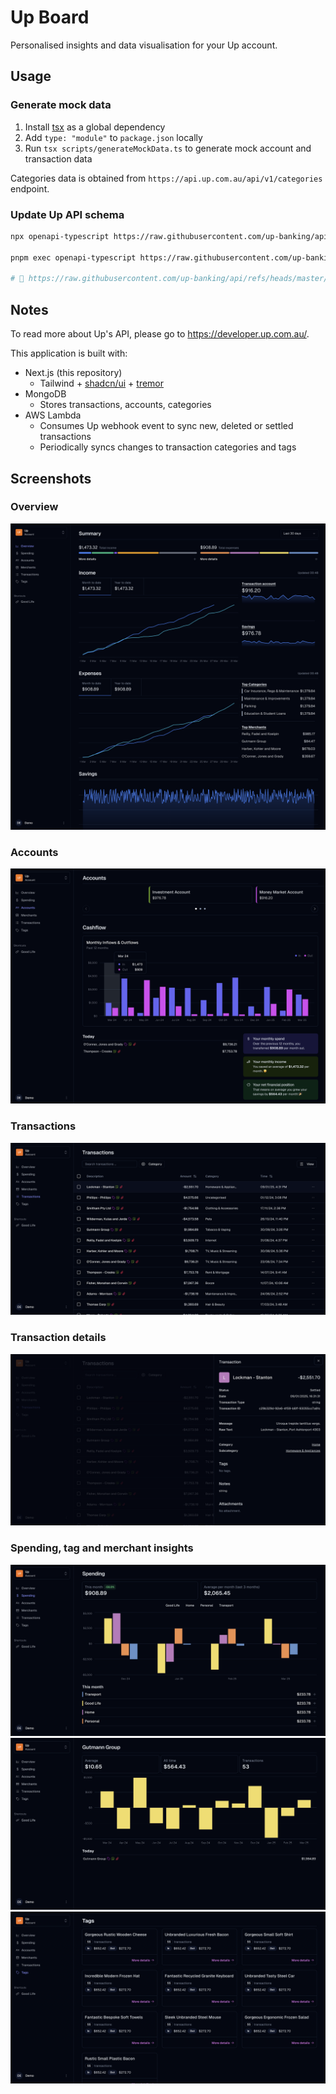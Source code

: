 <h1>Up Board</h1>

Personalised insights and data visualisation for your Up account.

## Usage

### Generate mock data

1. Install [tsx](https://www.npmjs.com/package/tsx) as a global dependency
2. Add `type: "module"` to `package.json` locally
3. Run `tsx scripts/generateMockData.ts` to generate mock account and transaction data

Categories data is obtained from `https://api.up.com.au/api/v1/categories` endpoint.

### Update Up API schema

```zsh
npx openapi-typescript https://raw.githubusercontent.com/up-banking/api/refs/heads/master/v1/openapi.json -o types/up-api.d.ts

pnpm exec openapi-typescript https://raw.githubusercontent.com/up-banking/api/refs/heads/master/v1/openapi.json -o types/up-api.d.ts

# 🚀 https://raw.githubusercontent.com/up-banking/api/refs/heads/master/v1/openapi.json -> types/up-api.d.ts
```

## Notes

To read more about Up's API, please go to https://developer.up.com.au/.

This application is built with:

- Next.js (this repository)
  - Tailwind + [shadcn/ui](https://ui.shadcn.com/) + [tremor](https://www.tremor.so/)
- MongoDB
  - Stores transactions, accounts, categories
- AWS Lambda
  - Consumes Up webhook event to sync new, deleted or settled transactions
  - Periodically syncs changes to transaction categories and tags

## Screenshots

### Overview

![Overview](./media/overview.png)

### Accounts

![Accounts](./media/accounts.png)

### Transactions

![Transactions](./media/transactions.png)

### Transaction details

![Transaction details](./media/transaction-details.png)

### Spending, tag and merchant insights

![Spending](./media/spending.png)
![Merchant](./media/merchant.png)
![Tags](./media/tags.png)
